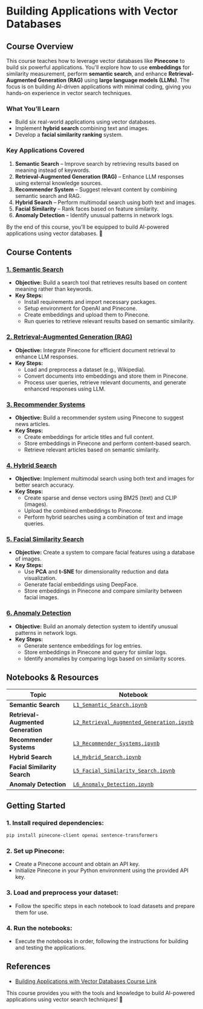 # **Building Applications with Vector Databases**

## **Course Overview**  
This course teaches how to leverage vector databases like **Pinecone** to build six powerful applications. You'll explore how to use **embeddings** for similarity measurement, perform **semantic search**, and enhance **Retrieval-Augmented Generation (RAG)** using **large language models (LLMs)**. The focus is on building AI-driven applications with minimal coding, giving you hands-on experience in vector search techniques.

### **What You’ll Learn**  
- Build six real-world applications using vector databases.  
- Implement **hybrid search** combining text and images.  
- Develop a **facial similarity ranking** system.  

### **Key Applications Covered**  
1. **Semantic Search** – Improve search by retrieving results based on meaning instead of keywords.  
2. **Retrieval-Augmented Generation (RAG)** – Enhance LLM responses using external knowledge sources.  
3. **Recommender System** – Suggest relevant content by combining semantic search and RAG.  
4. **Hybrid Search** – Perform multimodal search using both text and images.  
5. **Facial Similarity** – Rank faces based on feature similarity.  
6. **Anomaly Detection** – Identify unusual patterns in network logs.  

By the end of this course, you'll be equipped to build AI-powered applications using vector databases. 🚀

## **Course Contents**  

### [**1. Semantic Search**]()  
- **Objective:** Build a search tool that retrieves results based on content meaning rather than keywords.  
- **Key Steps:**  
  - Install requirements and import necessary packages.  
  - Setup environment for OpenAI and Pinecone.  
  - Create embeddings and upload them to Pinecone.  
  - Run queries to retrieve relevant results based on semantic similarity.  

### [**2. Retrieval-Augmented Generation (RAG)**]()  
- **Objective:** Integrate Pinecone for efficient document retrieval to enhance LLM responses.  
- **Key Steps:**  
  - Load and preprocess a dataset (e.g., Wikipedia).  
  - Convert documents into embeddings and store them in Pinecone.  
  - Process user queries, retrieve relevant documents, and generate enhanced responses using LLM.  

### [**3. Recommender Systems**]()  
- **Objective:** Build a recommender system using Pinecone to suggest news articles.  
- **Key Steps:**  
  - Create embeddings for article titles and full content.  
  - Store embeddings in Pinecone and perform content-based search.  
  - Retrieve relevant articles based on semantic similarity.  

### [**4. Hybrid Search**]()  
- **Objective:** Implement multimodal search using both text and images for better search accuracy.  
- **Key Steps:**  
  - Create sparse and dense vectors using BM25 (text) and CLIP (images).  
  - Upload the combined embeddings to Pinecone.  
  - Perform hybrid searches using a combination of text and image queries.  

### [**5. Facial Similarity Search**]()  
- **Objective:** Create a system to compare facial features using a database of images.  
- **Key Steps:**  
  - Use **PCA** and **t-SNE** for dimensionality reduction and data visualization.  
  - Generate facial embeddings using DeepFace.  
  - Store embeddings in Pinecone and compare similarity between facial images.  

### [**6. Anomaly Detection**]()  
- **Objective:** Build an anomaly detection system to identify unusual patterns in network logs.  
- **Key Steps:**  
  - Generate sentence embeddings for log entries.  
  - Store embeddings in Pinecone and query for similar logs.  
  - Identify anomalies by comparing logs based on similarity scores.  

## **Notebooks & Resources**  

| Topic                          | Notebook                                |  
|---------------------------------|-----------------------------------------|  
| **Semantic Search**             | [`L1_Semantic_Search.ipynb`]() |  
| **Retrieval-Augmented Generation** | [`L2_Retrieval_Augmented_Generation.ipynb`]() |  
| **Recommender Systems**         | [`L3_Recommender_Systems.ipynb`]() |  
| **Hybrid Search**               | [`L4_Hybrid_Search.ipynb`]() |  
| **Facial Similarity Search**    | [`L5_Facial_Similarity_Search.ipynb`]() |  
| **Anomaly Detection**           | [`L6_Anomaly_Detection.ipynb`]() |  

## **Getting Started**  

### 1. Install required dependencies:  
```bash
pip install pinecone-client openai sentence-transformers
```

### 2. Set up Pinecone:
- Create a Pinecone account and obtain an API key.
- Initialize Pinecone in your Python environment using the provided API key.

### 3. Load and preprocess your dataset:
- Follow the specific steps in each notebook to load datasets and prepare them for use.

### 4. Run the notebooks:
- Execute the notebooks in order, following the instructions for building and testing the applications.

## **References**  
- [Building Applications with Vector Databases Course Link](https://www.deeplearning.ai/short-courses/building-applications-vector-databases/)  

This course provides you with the tools and knowledge to build AI-powered applications using vector search techniques! 🚀